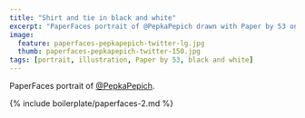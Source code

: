```yaml
---
title: "Shirt and tie in black and white"
excerpt: "PaperFaces portrait of @PepkaPepich drawn with Paper by 53 on an iPad."
image: 
  feature: paperfaces-pepkapepich-twitter-lg.jpg
  thumb: paperfaces-pepkapepich-twitter-150.jpg
tags: [portrait, illustration, Paper by 53, black and white]
---
```


PaperFaces portrait of [@PepkaPepich](http://twitter.com/PepkaPepich).

{% include boilerplate/paperfaces-2.md %}
